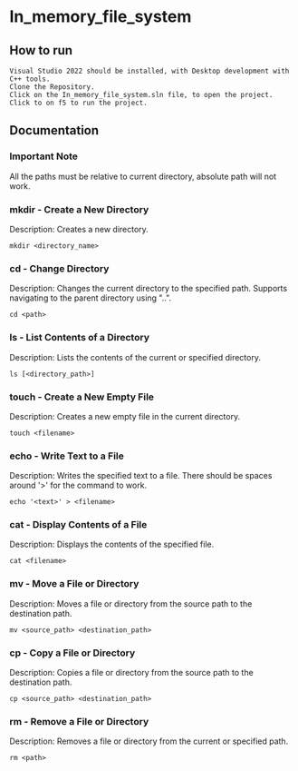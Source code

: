 # In_memory_file_system

## How to run

    Visual Studio 2022 should be installed, with Desktop development with C++ tools.
    Clone the Repository.
    Click on the In_memory_file_system.sln file, to open the project.
    Click to on f5 to run the project.

## Documentation
### Important Note
All the paths must be relative to current directory, absolute path will not work.
### mkdir - Create a New Directory

Description:
Creates a new directory.

    mkdir <directory_name>

### cd - Change Directory

Description:
Changes the current directory to the specified path. Supports navigating to the parent directory using "..".

    cd <path>

### ls - List Contents of a Directory

Description:
Lists the contents of the current or specified directory.

    ls [<directory_path>]

### touch - Create a New Empty File

Description:
Creates a new empty file in the current directory.

    touch <filename>

### echo - Write Text to a File

Description:
Writes the specified text to a file. There should be spaces around '>' for the command to work.

    echo '<text>' > <filename>

### cat - Display Contents of a File

Description:
Displays the contents of the specified file.

    cat <filename>

### mv - Move a File or Directory

Description:
Moves a file or directory from the source path to the destination path.


    mv <source_path> <destination_path>

### cp - Copy a File or Directory

Description:
Copies a file or directory from the source path to the destination path.

    cp <source_path> <destination_path>

### rm - Remove a File or Directory

Description:
Removes a file or directory from the current or specified path.

    rm <path>
    

  

